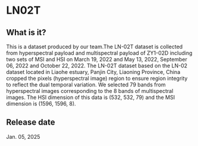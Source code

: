 # LN02T
What is it?
----------- 

This is a dataset produced by our team.The LN-02T dataset is collected from hyperspectral payload and multispectral payload of ZY1-02D including two sets of MSI and HSI on March 19, 2022 and May 13, 2022, September 06, 2022 and October 22, 2022. The LN-02T dataset based on the LN-02 dataset located in Liaohe estuary, Panjin City, Liaoning Province, China cropped the  pixels (hyperspectral image) region to ensure region integrity to reflect the dual temporal variation. We selected 79 bands from hyperspectral images corresponding to the 8 bands of multispectral images. The HSI dimension of this data is (532, 532, 79) and the MSI dimension is (1596, 1596, 8).

Release date
------------

Jan. 05, 2025

